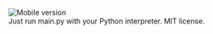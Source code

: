 ![Mobile version](https://i.ibb.co/Ytdn301/mobile.png) <br>
Just run main.py with your Python interpreter. MIT license.